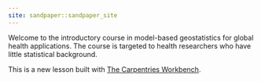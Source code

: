 ```yaml
---
site: sandpaper::sandpaper_site
---
```


Welcome to the introductory course in model-based geostatistics for global health applications. The course is targeted to health researchers who have little statistical background.

This is a new lesson built with [The Carpentries Workbench][workbench]. 


[workbench]: https://carpentries.github.io/sandpaper-docs

